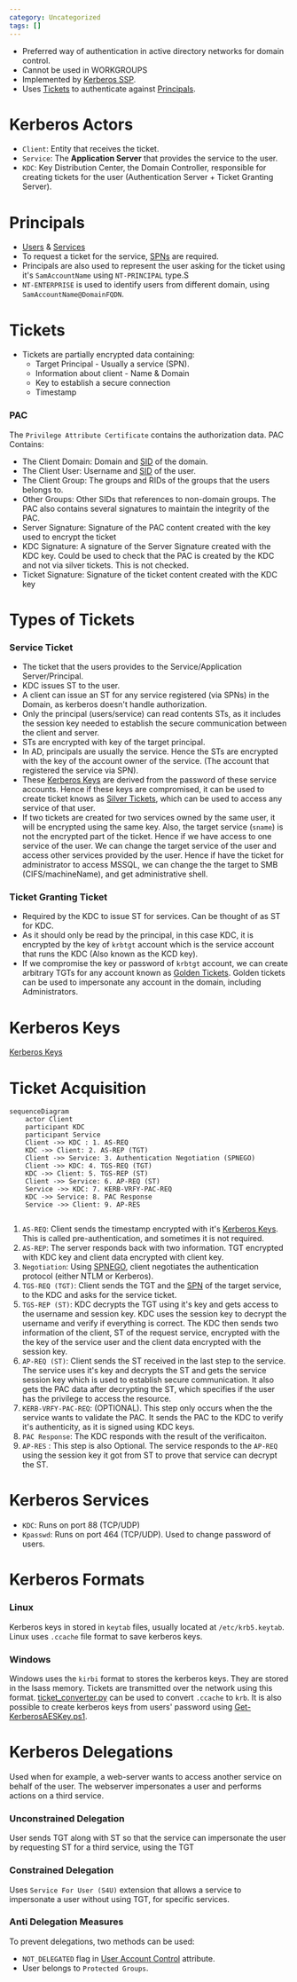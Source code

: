 ```yaml
---
category: Uncategorized
tags: []
---
```

- Preferred way of authentication in active directory networks for domain control.
- Cannot be used in WORKGROUPS
- Implemented by [Kerberos SSP](Authentication.md#Kerberos%20SSP).
- Uses [Tickets](#Tickets) to authenticate against [Principals](#Principals).

# Kerberos Actors
- `Client`: Entity that receives the ticket.
- `Service`: The __Application Server__ that provides the service to the user.
- `KDC`: Key Distribution Center, the Domain Controller, responsible for creating tickets for the user (Authentication Server + Ticket Granting Server).

# Principals
- [Users](TechLexicon/Penetration%20Testing/Exploitation/Active%20Directory/AD%20Concepts/Users.md) & [Services](TechLexicon/Penetration%20Testing/Exploitation/Active%20Directory/AD%20Concepts/Services.md)
- To request a ticket for the service, [SPNs](TechLexicon/Penetration%20Testing/Exploitation/Active%20Directory/AD%20Concepts/Services.md#SPN) are required.
- Principals are also used to represent the user asking for the ticket using it's `SamAccountName` using `NT-PRINCIPAL` type.S
- `NT-ENTERPRISE` is used to identify users from different domain, using `SamAccountName@DomainFQDN`.

# Tickets
- Tickets are partially encrypted data containing:
	- Target Principal - Usually a service (SPN).
	- Information about client - Name & Domain
	- Key to establish a secure connection
	- Timestamp
 
### PAC
The `Privilege Attribute Certificate` contains the authorization data.
PAC Contains:
- The Client Domain: Domain and [SID](../../Windows/Windows%20Internals/Uncategorized/SID.md) of the domain.
- The Client User: Username and [SID](../../Windows/Windows%20Internals/Uncategorized/SID.md) of the user.
- The Client Group: The groups and RIDs of the groups that the users belongs to.
- Other Groups: Other SIDs that references to non-domain groups. 
The PAC also contains several signatures to maintain the integrity of the PAC.
- Server Signature: Signature of the PAC content created with the key used to encrypt the ticket
- KDC Signature: A signature of the Server Signature created with the KDC key. Could be used to check that the PAC is created by the KDC and not via silver tickets. This is not checked.
- Ticket Signature: Signature of the ticket content created with the KDC key

# Types of Tickets

### Service Ticket
- The ticket that the users provides to the Service/Application Server/Principal.
- KDC issues ST to the user.
- A client can issue an ST for any service registered (via SPNs) in the Domain, as kerberos doesn't handle authorization.
- Only the principal (users/service) can read contents STs, as it includes the session key needed to establish the secure communication between the client and server. 
- STs are encrypted with key of the target principal.
- In AD, principals are usually the service. Hence the STs are encrypted with the key of the account owner of the service. (The account that registered the service via SPN).
- These [Kerberos Keys](TechLexicon/Penetration%20Testing/Exploitation/Active%20Directory/AD%20Concepts/Users.md#Kerberos%20Keys) are derived from the password of these service accounts. Hence if these keys are compromised, it can be used to create ticket knows as [Silver Tickets](Silver%20Tickets.md), which can be used to access any service of that user.
- If two tickets are created for two services owned by the same user, it will be encrypted using the same key. Also, the target service (`sname`) is not the encrypted part of the ticket. Hence if we have access to one service of the user. We can change the target service of the user and access other services provided by the user. Hence if have the ticket for administrator to access MSSQL, we can change the the target to SMB (CIFS/machineName), and get administrative shell.

### Ticket Granting Ticket
- Required by the KDC to issue ST for services. Can be thought of as ST for KDC.
- As it should only be read by the principal, in this case KDC, it is encrypted by the key of `krbtgt` account which is the service account that runs the KDC (Also known as the KCD key).
- If we compromise the key or password of `krbtgt` account, we can create arbitrary TGTs for any account known as [Golden Tickets](Golden%20Tickets.md). Golden tickets can be used to impersonate any account in the domain, including Administrators.

# Kerberos Keys
[Kerberos Keys](TechLexicon/Penetration%20Testing/Exploitation/Active%20Directory/AD%20Concepts/Users.md#Kerberos%20Keys)
# Ticket Acquisition
```mermaid
sequenceDiagram
	actor Client
	participant KDC
	participant Service
	Client ->> KDC : 1. AS-REQ
	KDC ->> Client: 2. AS-REP (TGT)
	Client ->> Service: 3. Authentication Negotiation (SPNEGO)
	Client ->> KDC: 4. TGS-REQ (TGT)
	KDC ->> Client: 5. TGS-REP (ST)
	Client ->> Service: 6. AP-REQ (ST)
	Service ->> KDC: 7. KERB-VRFY-PAC-REQ
	KDC ->> Service: 8. PAC Response
	Service ->> Client: 9. AP-RES
	
```
1. `AS-REQ`: Client sends the timestamp encrypted with it's [Kerberos Keys](TechLexicon/Penetration%20Testing/Exploitation/Active%20Directory/AD%20Concepts/Users.md#Kerberos%20Keys). This is called pre-authentication, and sometimes it is not required.
2. `AS-REP`: The server responds back with two information. TGT encrypted with KDC key and client data encrypted with client key.
3. `Negotiation`: Using [SPNEGO](Authentication.md#SPNEGO), client negotiates the authentication protocol (either NTLM or Kerberos).
4. `TGS-REQ (TGT)`: Client sends the TGT and the [SPN](TechLexicon/Penetration%20Testing/Exploitation/Active%20Directory/AD%20Concepts/Services.md#SPN) of the target service, to the KDC and asks for the service ticket.
5. `TGS-REP (ST)`: KDC decrypts the TGT using it's key and gets access to the username and session key. KDC uses the session key to decrypt the username and verify if everything is correct. The KDC then sends two information of the client, ST of the request service, encrypted with the the key of the service user and the client data encrypted with the session key.
6. `AP-REQ (ST)`: Client sends the ST received in the last step to the service. The service uses it's key and decrypts the ST and gets the service session key which is used to establish secure communication. It also gets the PAC data after decrypting the ST, which specifies if the user has the privilege to access the resource. 
7. `KERB-VRFY-PAC-REQ`: (OPTIONAL). This step only occurs when the the service wants to validate the PAC. It sends the PAC to the KDC to verify it's authenticity, as it is signed using KDC keys.
8. `PAC Response`: The KDC responds with the result of the verificaiton.
9. `AP-RES` : This step is also Optional. The service responds to the `AP-REQ` using the session key it got from ST to prove that service can decrypt the ST.

# Kerberos Services
- `KDC`: Runs on port 88 (TCP/UDP)
- `Kpasswd`: Runs on port 464 (TCP/UDP). Used to change password of users. 

# Kerberos Formats
### Linux
Kerberos keys in stored in `keytab` files, usually located at `/etc/krb5.keytab`. Linux uses `.ccache` file format to save kerberos keys. 
### Windows
Windows uses the `kirbi` format to stores the kerberos keys. They are stored in the lsass memory. Tickets are transmitted over the network using this format. [ticket_converter.py](https://github.com/Zer1t0/ticket_converter) can be used to convert `.ccache` to `krb`.
It is also possible to create kerberos keys from users' password using [Get-KerberosAESKey.ps1](https://gist.github.com/Kevin-Robertson/9e0f8bfdbf4c1e694e6ff4197f0a4372).

# Kerberos Delegations
Used when for example, a web-server wants to access another service on behalf of the user. The webserver impersonates a user and performs actions on a third service.
### Unconstrained Delegation
User sends TGT along with ST so that the service can impersonate the user by requesting ST for a third service, using the TGT
### Constrained Delegation
Uses `Service For User (S4U)` extension that allows a service to impersonate a user without using TGT, for specific services.

### Anti Delegation Measures
To prevent delegations, two methods can be used:
- `NOT_DELEGATED` flag in [User Account Control](TechLexicon/Penetration%20Testing/Exploitation/Active%20Directory/AD%20Concepts/Users.md#User%20Account%20Control) attribute.
- User belongs to `Protected Groups`.

